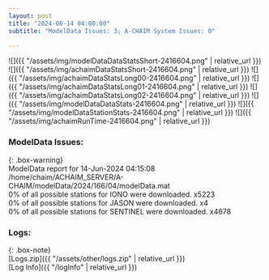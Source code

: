 ```yaml
---
layout: post
title: "2024-06-14 04:00:00"
subtitle: "ModelData Issues: 3; A-CHAIM System Issues: 0"

---
```


![]({{ "/assets/img/modelDataDataStatsShort-2416604.png" | relative_url }})
![]({{ "/assets/img/achaimDataStatsShort-2416604.png" | relative_url }})
![]({{ "/assets/img/achaimDataStatsLong00-2416604.png" | relative_url }})
![]({{ "/assets/img/achaimDataStatsLong01-2416604.png" | relative_url }})
![]({{ "/assets/img/achaimDataStatsLong02-2416604.png" | relative_url }})
![]({{ "/assets/img/modelDataDataStats-2416604.png" | relative_url }})
![]({{ "/assets/img/modelDataStationStats-2416604.png" | relative_url }})
![]({{ "/assets/img/achaimRunTime-2416604.png" | relative_url }})


### ModelData Issues:  
  
{: .box-warning}  
 ModelData report for 14-Jun-2024 04:15:08   
 /home/chaim/ACHAIM_SERVER/A-CHAIM/modelData/2024/166/04/modelData.mat   
 0% of all possible stations for IONO were downloaded. x5223   
 0% of all possible stations for JASON were downloaded. x4   
 0% of all possible stations for SENTINEL were downloaded. x4678   
  


### Logs:  
  
{: .box-note}  
[Logs.zip]({{ "/assets/other/logs.zip" | relative_url }})  
[Log Info]({{ "/logInfo" | relative_url }})  
